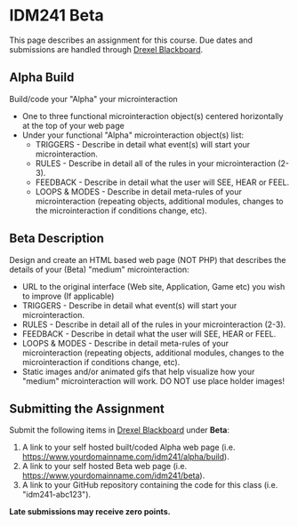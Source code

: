 # IDM241 Beta

This page describes an assignment for this course. Due dates and submissions are handled through [Drexel Blackboard](https://learn.dcollege.net/).


## Alpha Build

Build/code your "Alpha" your microinteraction

- One to three functional microinteraction object(s) centered horizontally at the top of your web page
- Under your functional "Alpha" microinteraction object(s) list:
  - TRIGGERS - Describe in detail what event(s) will start your microinteraction.
  - RULES - Describe in detail all of the rules in your microinteraction (2-3).
  - FEEDBACK - Describe in detail what the user will SEE, HEAR or FEEL.
  - LOOPS & MODES - Describe in detail meta-rules of your microinteraction (repeating objects, additional modules, changes to the microinteraction if conditions change, etc).

## Beta Description

Design and create an HTML based web page (NOT PHP) that describes the details of your (Beta) "medium" microinteraction:

- URL to the original interface (Web site, Application, Game etc) you wish to improve (If applicable)
- TRIGGERS - Describe in detail what event(s) will start your microinteraction.
- RULES - Describe in detail all of the rules in your microinteraction (2-3).
- FEEDBACK - Describe in detail what the user will SEE, HEAR or FEEL.
- LOOPS & MODES - Describe in detail meta-rules of your microinteraction (repeating objects, additional modules, changes to the microinteraction if conditions change, etc).
- Static images and/or animated gifs that help visualize how your "medium" microinteraction will work. DO NOT use place holder images!

## Submitting the Assignment

Submit the following items in [Drexel Blackboard](https://learn.dcollege.net/) under **Beta**:

1. A link to your self hosted built/coded Alpha web page (i.e. https://www.yourdomainname.com/idm241/alpha/build).
1. A link to your self hosted Beta web page (i.e. https://www.yourdomainname.com/idm241/beta).
1. A link to your GitHub repository containing the code for this class (i.e. "idm241-abc123").

**Late submissions may receive zero points.**
